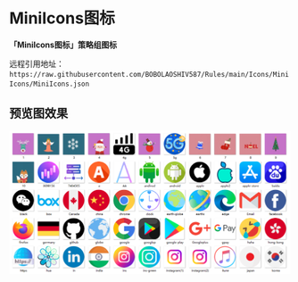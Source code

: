 # MiniIcons图标

**「MiniIcons图标」策略组图标**




远程引用地址：`https://raw.githubusercontent.com/BOBOLAOSHIV587/Rules/main/Icons/MiniIcons/MiniIcons.json`




## 预览图效果
![markdown](https://raw.githubusercontent.com/BOBOLAOSHIV587/Rules/main/Icons/MiniIcons/Image/Preview.png)
